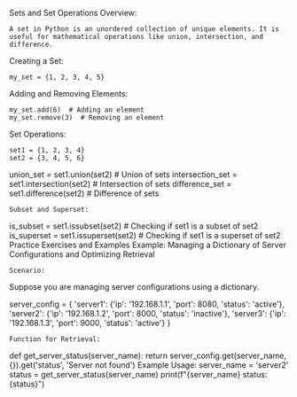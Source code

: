Sets and Set Operations
Overview:
```
A set in Python is an unordered collection of unique elements. It is useful for mathematical operations like union, intersection, and difference.
```
Creating a Set:
```
my_set = {1, 2, 3, 4, 5}
```
Adding and Removing Elements:
```
my_set.add(6)  # Adding an element
my_set.remove(3)  # Removing an element
```
Set Operations:
```
set1 = {1, 2, 3, 4}
set2 = {3, 4, 5, 6}
```
union_set = set1.union(set2)  # Union of sets
intersection_set = set1.intersection(set2)  # Intersection of sets
difference_set = set1.difference(set2)  # Difference of sets
```
Subset and Superset:
```
is_subset = set1.issubset(set2)  # Checking if set1 is a subset of set2
is_superset = set1.issuperset(set2)  # Checking if set1 is a superset of set2
Practice Exercises and Examples
Example: Managing a Dictionary of Server Configurations and Optimizing Retrieval
```
Scenario:
```
Suppose you are managing server configurations using a dictionary.

server_config = {
    'server1': {'ip': '192.168.1.1', 'port': 8080, 'status': 'active'},
    'server2': {'ip': '192.168.1.2', 'port': 8000, 'status': 'inactive'},
    'server3': {'ip': '192.168.1.3', 'port': 9000, 'status': 'active'}
}
```
Function for Retrieval:
```
def get_server_status(server_name):
    return server_config.get(server_name, {}).get('status', 'Server not found')
Example Usage:
server_name = 'server2'
status = get_server_status(server_name)
print(f"{server_name} status: {status}")
```
